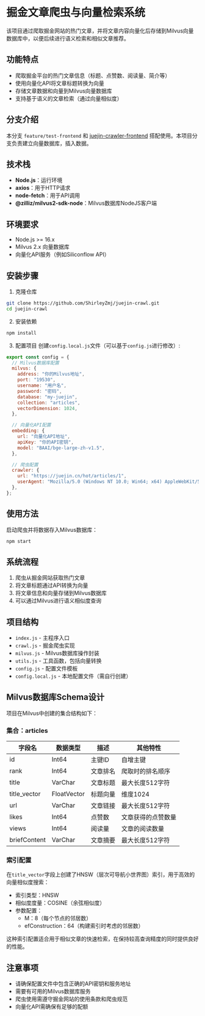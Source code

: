 # 掘金文章爬虫与向量检索系统

该项目通过爬取掘金网站的热门文章，并将文章内容向量化后存储到Milvus向量数据库中，以便后续进行语义检索和相似文章推荐。

## 功能特点

- 爬取掘金平台的热门文章信息（标题、点赞数、阅读量、简介等）
- 使用向量化API将文章标题转换为向量
- 存储文章数据和向量到Milvus向量数据库
- 支持基于语义的文章检索（通过向量相似度）

## 分支介绍
本分支 `feature/test-frontend` 和 [juejin-crawler-frontend](https://github.com/ShirleyZmj/my-juejin-crawler) 搭配使用。本项目分支负责建立向量数据库，插入数据。

## 技术栈

- **Node.js**：运行环境
- **axios**：用于HTTP请求
- **node-fetch**：用于API调用
- **@zilliz/milvus2-sdk-node**：Milvus数据库NodeJS客户端

## 环境要求

- Node.js >= 16.x
- Milvus 2.x 向量数据库
- 向量化API服务（例如Siliconflow API）

## 安装步骤

1. 克隆仓库
```bash
git clone https://github.com/ShirleyZmj/juejin-crawl.git
cd juejin-crawl
```

2. 安装依赖
```bash
npm install
```

3. 配置项目
创建`config.local.js`文件（可以基于`config.js`进行修改）:
```javascript
export const config = {
  // Milvus数据库配置
  milvus: {
    address: "你的Milvus地址", 
    port: "19530", 
    username: "用户名",
    password: "密码",
    database: "my-juejin", 
    collection: "articles", 
    vectorDimension: 1024,
  },

  // 向量化API配置
  embedding: {
    url: "向量化API地址",
    apiKey: "你的API密钥", 
    model: "BAAI/bge-large-zh-v1.5", 
  },

  // 爬虫配置
  crawler: {
    url: "https://juejin.cn/hot/articles/1",
    userAgent: "Mozilla/5.0 (Windows NT 10.0; Win64; x64) AppleWebKit/537.36 (KHTML, like Gecko) Chrome/91.0.4472.124 Safari/537.36",
  },
};
```

## 使用方法

启动爬虫并将数据存入Milvus数据库：

```bash
npm start
```

## 系统流程

1. 爬虫从掘金网站获取热门文章
2. 将文章标题通过API转换为向量
3. 将文章信息和向量存储到Milvus数据库
4. 可以通过Milvus进行语义相似度查询

## 项目结构

- `index.js` - 主程序入口
- `crawl.js` - 掘金爬虫实现
- `milvus.js` - Milvus数据库操作封装
- `utils.js` - 工具函数，包括向量转换
- `config.js` - 配置文件模板
- `config.local.js` - 本地配置文件（需自行创建）

## Milvus数据库Schema设计

项目在Milvus中创建的集合结构如下：

### 集合：articles

| 字段名 | 数据类型 | 描述 | 其他特性 |
| ----- | ------- | ---- | ------- |
| id | Int64 | 主键ID | 自增主键 |
| rank | Int64 | 文章排名 | 爬取时的排名顺序 |
| title | VarChar | 文章标题 | 最大长度512字符 |
| title_vector | FloatVector | 标题向量 | 维度1024 |
| url | VarChar | 文章链接 | 最大长度512字符 |
| likes | Int64 | 点赞数 | 文章获得的点赞数量 |
| views | Int64 | 阅读量 | 文章的阅读数量 |
| briefContent | VarChar | 文章摘要 | 最大长度512字符 |

### 索引配置

在`title_vector`字段上创建了HNSW（层次可导航小世界图）索引，用于高效的向量相似度搜索：

- 索引类型：HNSW
- 相似度度量：COSINE（余弦相似度）
- 参数配置：
  - M：8（每个节点的邻居数）
  - efConstruction：64（构建索引时考虑的邻居数）

这种索引配置适合用于相似文章的快速检索，在保持较高查询精度的同时提供良好的性能。

## 注意事项

- 请确保配置文件中包含正确的API密钥和服务地址
- 需要有可用的Milvus数据库服务
- 爬虫使用需遵守掘金网站的使用条款和爬虫规范
- 向量化API需确保有足够的配额
